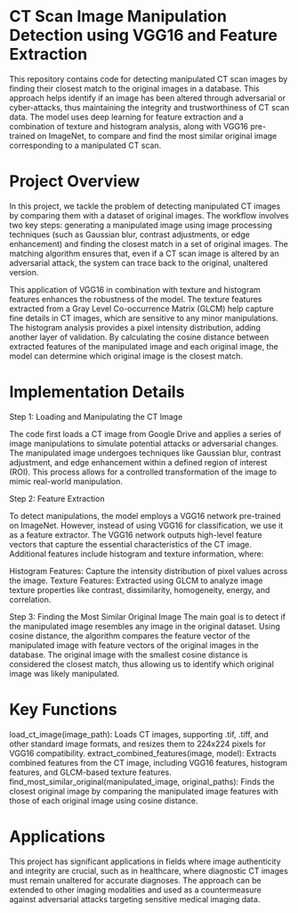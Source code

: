 # CT Scan Image Manipulation Detection using VGG16 and Feature Extraction


This repository contains code for detecting manipulated CT scan images by finding their closest match to the original images in a database. This approach helps identify if an image has been altered through adversarial or cyber-attacks, thus maintaining the integrity and trustworthiness of CT scan data. The model uses deep learning for feature extraction and a combination of texture and histogram analysis, along with VGG16 pre-trained on ImageNet, to compare and find the most similar original image corresponding to a manipulated CT scan.

# Project Overview


In this project, we tackle the problem of detecting manipulated CT images by comparing them with a dataset of original images. The workflow involves two key steps: generating a manipulated image using image processing techniques (such as Gaussian blur, contrast adjustments, or edge enhancement) and finding the closest match in a set of original images. The matching algorithm ensures that, even if a CT scan image is altered by an adversarial attack, the system can trace back to the original, unaltered version.


This application of VGG16 in combination with texture and histogram features enhances the robustness of the model. The texture features extracted from a Gray Level Co-occurrence Matrix (GLCM) help capture fine details in CT images, which are sensitive to any minor manipulations. The histogram analysis provides a pixel intensity distribution, adding another layer of validation. By calculating the cosine distance between extracted features of the manipulated image and each original image, the model can determine which original image is the closest match.

# Implementation Details


Step 1: Loading and Manipulating the CT Image


The code first loads a CT image from Google Drive and applies a series of image manipulations to simulate potential attacks or adversarial changes. The manipulated image undergoes techniques like Gaussian blur, contrast adjustment, and edge enhancement within a defined region of interest (ROI). This process allows for a controlled transformation of the image to mimic real-world manipulation.

Step 2: Feature Extraction


To detect manipulations, the model employs a VGG16 network pre-trained on ImageNet. However, instead of using VGG16 for classification, we use it as a feature extractor. The VGG16 network outputs high-level feature vectors that capture the essential characteristics of the CT image. Additional features include histogram and texture information, where:


Histogram Features: Capture the intensity distribution of pixel values across the image.
Texture Features: Extracted using GLCM to analyze image texture properties like contrast, dissimilarity, homogeneity, energy, and correlation.


Step 3: Finding the Most Similar Original Image
The main goal is to detect if the manipulated image resembles any image in the original dataset. Using cosine distance, the algorithm compares the feature vector of the manipulated image with feature vectors of the original images in the database. The original image with the smallest cosine distance is considered the closest match, thus allowing us to identify which original image was likely manipulated.

# Key Functions


load_ct_image(image_path): Loads CT images, supporting .tif, .tiff, and other standard image formats, and resizes them to 224x224 pixels for VGG16 compatibility.
extract_combined_features(image, model): Extracts combined features from the CT image, including VGG16 features, histogram features, and GLCM-based texture features.
find_most_similar_original(manipulated_image, original_paths): Finds the closest original image by comparing the manipulated image features with those of each original image using cosine distance.


# Applications


This project has significant applications in fields where image authenticity and integrity are crucial, such as in healthcare, where diagnostic CT images must remain unaltered for accurate diagnoses. The approach can be extended to other imaging modalities and used as a countermeasure against adversarial attacks targeting sensitive medical imaging data.
